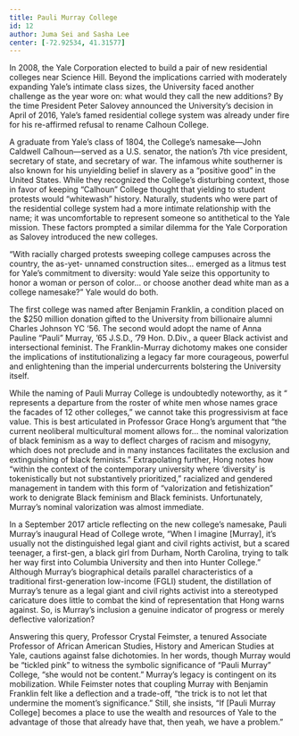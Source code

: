 ```yaml
---
title: Pauli Murray College
id: 12
author: Juma Sei and Sasha Lee
center: [-72.92534, 41.31577]
---
```


In 2008, the Yale Corporation elected to build a pair of new
residential colleges near Science Hill. Beyond the implications
carried with moderately expanding Yale’s intimate class sizes, the
University faced another challenge as the year wore on: what would
they call the new additions? By the time President Peter Salovey
announced the University’s decision in April of 2016, Yale’s famed
residential college system was already under fire for his re-affirmed
refusal to rename Calhoun College.

A graduate from Yale’s class of 1804, the College’s namesake—John
Caldwell Calhoun—served as a U.S. senator, the nation’s 7th vice
president, secretary of state, and secretary of war. The infamous
white southerner is also known for his unyielding belief in slavery as
a “positive good” in the United States. While they recognized the
College’s disturbing context, those in favor of keeping “Calhoun”
College thought that yielding to student protests would “whitewash”
history. Naturally, students who were part of the residential college
system had a more intimate relationship with the name; it was
uncomfortable to represent someone so antithetical to the Yale
mission. These factors prompted a similar dilemma for the Yale
Corporation as Salovey introduced the new colleges.

“With racially charged protests sweeping college campuses across the
country, the as-yet- unnamed construction sites... emerged as a litmus
test for Yale’s commitment to diversity: would Yale seize this
opportunity to honor a woman or person of color... or choose another
dead white man as a college namesake?” Yale would do both.

The first college was named after Benjamin Franklin, a condition
placed on the $250 million donation gifted to the University from
billionaire alumni Charles Johnson YC ‘56. The second would adopt the
name of Anna Pauline “Pauli” Murray, ’65 J.S.D., ’79 Hon. D.Div., a
queer Black activist and intersectional feminist. The Franklin-Murray
dichotomy makes one consider the implications of institutionalizing a
legacy far more courageous, powerful and enlightening than the
imperial undercurrents bolstering the University itself.

While the naming of Pauli Murray College is undoubtedly noteworthy, as
it “ represents a departure from the roster of white men whose names
grace the facades of 12 other colleges,” we cannot take this
progressivism at face value. This is best articulated in Professor
Grace Hong’s argument that “the current neoliberal multicultural
moment allows for... the nominal valorization of black feminism as a
way to deflect charges of racism and misogyny, which does not preclude
and in many instances facilitates the exclusion and extinguishing of
black feminists.” Extrapolating further, Hong notes how “within the
context of the contemporary university where ‘diversity’ is
tokenistically but not substantively prioritized,” racialized and
gendered management in tandem with this form of “valorization and
fetishization” work to denigrate Black feminism and Black feminists.
Unfortunately, Murray’s nominal valorization was almost immediate.

In a September 2017 article reflecting on the new college’s namesake,
Pauli Murray’s inaugural Head of College wrote, “When I imagine
[Murray], it’s usually not the distinguished legal giant and civil
rights activist, but a scared teenager, a first-gen, a black girl from
Durham, North Carolina, trying to talk her way first into Columbia
University and then into Hunter College.” Although Murray’s
biographical details parallel characteristics of a traditional
first-generation low-income (FGLI) student, the distillation of
Murray’s tenure as a legal giant and civil rights activist into a
stereotyped caricature does little to combat the kind of
representation that Hong warns against. So, is Murray’s inclusion a
genuine indicator of progress or merely deflective valorization?

Answering this query, Professor Crystal Feimster, a tenured Associate
Professor of African American Studies, History and American Studies at
Yale, cautions against false dichotomies. In her words, though Murray
would be “tickled pink” to witness the symbolic significance of “Pauli
Murray” College, “she would not be content.” Murray’s legacy is
contingent on its mobilization. While Feimster notes that coupling
Murray with Benjamin Franklin felt like a deflection and a trade-off,
“the trick is to not let that undermine the moment’s significance.”
Still, she insists, “If [Pauli Murray College] becomes a place to use
the wealth and resources of Yale to the advantage of those that
already have that, then yeah, we have a problem.”
